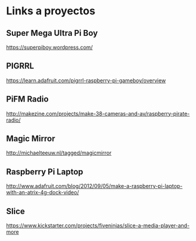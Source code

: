 Links a proyectos
=================
Super Mega Ultra Pi Boy
-----------------------
https://superpiboy.wordpress.com/

PIGRRL
------
https://learn.adafruit.com/pigrrl-raspberry-pi-gameboy/overview

PiFM Radio
----------
http://makezine.com/projects/make-38-cameras-and-av/raspberry-pirate-radio/

Magic Mirror
------------
http://michaelteeuw.nl/tagged/magicmirror

Raspberry Pi Laptop
-------------------
http://www.adafruit.com/blog/2012/09/05/make-a-raspberry-pi-laptop-with-an-atrix-4g-dock-video/

Slice
-----
https://www.kickstarter.com/projects/fiveninjas/slice-a-media-player-and-more
